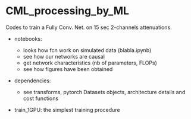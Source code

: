 # CML_processing_by_ML
Codes to train a Fully Conv. Net. on 15 sec 2-channels attenuations.

- notebooks:
    - looks how fcn work on simulated data (blabla.ipynb)
    - see how our networks are causal
    - get network characteristics (nb of parameters, FLOPs)
    - see how figures have been obtained

- dependencies:
    - see transforms, pytorch Datasets objects, architecture details and cost functions 

- train_1GPU: the simplest training procedure